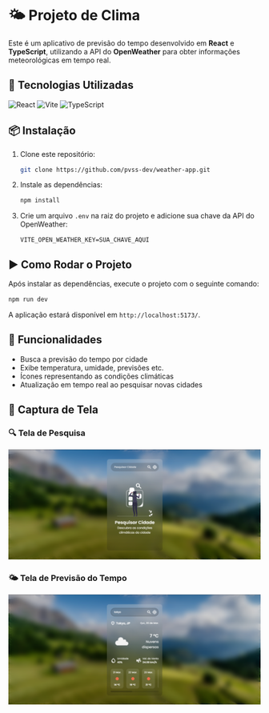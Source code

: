 # 🌤️ Projeto de Clima

Este é um aplicativo de previsão do tempo desenvolvido em **React** e **TypeScript**, utilizando a API do **OpenWeather** para obter informações meteorológicas em tempo real.

## 🚀 Tecnologias Utilizadas

![React](https://img.shields.io/badge/React-20232A?style=for-the-badge&logo=react&logoColor=61DAFB) ![Vite](https://img.shields.io/badge/Vite-646CFF?style=for-the-badge&logo=vite&logoColor=white) ![TypeScript](https://img.shields.io/badge/TypeScript-007ACC?style=for-the-badge&logo=typescript&logoColor=white)

## 📦 Instalação

1. Clone este repositório:

   ```sh
   git clone https://github.com/pvss-dev/weather-app.git
   ```

2. Instale as dependências:

   ```sh
   npm install
   ```

3. Crie um arquivo `.env` na raiz do projeto e adicione sua chave da API do OpenWeather:

   ```env
   VITE_OPEN_WEATHER_KEY=SUA_CHAVE_AQUI
   ```

## ▶️ Como Rodar o Projeto

Após instalar as dependências, execute o projeto com o seguinte comando:

```sh
npm run dev
```

A aplicação estará disponível em `http://localhost:5173/`.

## 📌 Funcionalidades

- Busca a previsão do tempo por cidade
- Exibe temperatura, umidade, previsões etc.
- Ícones representando as condições climáticas
- Atualização em tempo real ao pesquisar novas cidades

## 📸 Captura de Tela

### 🔍 Tela de Pesquisa
![Tela de Pesquisa](./src/assets/search_screen.png)

### 🌤️ Tela de Previsão do Tempo
![Tela de Clima](./src/assets/weather_screen.png)
